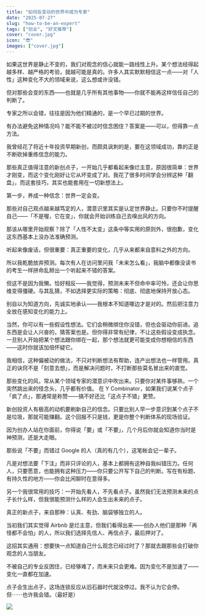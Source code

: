 ```yaml
---
title: "如何在变动的世界中成为专家"
date: "2025-07-27"
slug: "how-to-be-an-expert"
tags: ["创业", "好文推荐"]
cover: "cover.jpg"
icon: "😎"
images: ["cover.jpg"]
---
```

如果这世界是静止不变的，我们对观念的信心就能一路线性上升。某个想法经得起越多样、越严格的考验，就越可能是真的。许多人其实默默相信这一点——对「人性」这种变化不大的领域来说，这么想或许没错。



但对那些会变的东西——也就是几乎所有其他事物——你就不能再这样信任自己的判断了。



专家之所以会错，往往是因为他们精通的，是一个早已过期的世界。



有办法避免这种情况吗？能不能不被过时信念困住？答案是——可以，但得靠一点方法。



我曾经花了将近十年投资早期新创，而颇具讽刺的是，要在这领域成功，靠的正是不断砍掉重练信念的能力。



那些真正值得注意的新创点子，一开始几乎都看起来像烂主意，原因很简单：世界才刚变，而这个变化刚好让它从坏变成了对。我花了很多时间学会分辨这种「翻盘」，而这套技巧，其实也能套用在一切新想法上。



第一步，养成一种信念：世界一定会变。



那些对自己观点越来越笃定的人，潜意识里其实是认定世界静止。只要你不时提醒自己——「不是喔，它在变」，你就会开始训练自己去嗅出风的方向。



那该从哪里开始观察？除了「人性不太变」这条中等实用的原则外，很抱歉，变化这东西基本上没办法准确预测。



听起来像废话，但很重要：真正重要的变化，几乎从来都来自意料之外的方向。



所以我乾脆放弃预测。每次有人在访问里问我「未来怎么看」，我脑中都像没读书的考生一样拼命乱掰出一个听起来不错的答案。



但这不是因为我懒。恰好相反——我觉得，预测未来不但命中率可怜，还会让你思维变得僵硬。与其乱猜，不如选择更实际的策略：彻底、彻底地保持开放心态。



别自以为知道方向，先诚实地承认——我根本不知道哪边才是对的。然后把注意力全放在感知变化的能力上。



当然，你可以有一些假设性想法。它们会稍微绑住你没错，但也会驱动你前进。追东西是会让人兴奋的，猜答案也是。但你得非常有纪律，不让这些假设变成执念。
一旦别人开始把某个想法跟你绑在一起，那个想法就更可能变成你想相信的东西——这时你就该加倍怀疑它。



我相信，这种偏被动的做法，不只对判断想法有帮助，连产出想法也一样管用。真正的诀窍不是「刻意去想」，而是解决问题时，不打断那些莫名冒出来的直觉。



那些变化的风，常从某个领域专家的潜意识中吹出来。只要你对某件事够熟，一个突然跳出来的怪念头，几乎都有价值。
在 Y Combinator，如果我们说某个点子「疯了点」，那通常是称赞——搞不好还比「这点子不错」更赞。



新创投资人有极高的动机要刷新自己的信念。只要比别人早一步意识到某个点子不是垃圾，那就可能赚翻。这个回报不只是钱，更是你整个判断体系的现场验证。



因为创办人站在你面前，你得说「要」或「不要」，几个月后你就会知道你当时是神预测，还是大走眼。



那些说「不要」而错过 Google 的人（真的有几个），这笔帐会记一辈子。



凡是对想法要「下注」而非只评论的人，基本上都拥有这种自我纠错压力。任何人，只要愿意，也能拥有这种压力——你只要公开写下自己的判断。写在有标题、有持久性的地方——你会比闲聊时在意得多。



另一个我很常用的技巧：一开始先看人，不先看点子。虽然我们无法预测未来的点子长什么样，但我很能预测什么样的人会生出未来的点子。



真正的新点子，来自那种：认真、有劲、脑袋够独立的人。



当初我们其实觉得 Airbnb 是烂主意，但我们看得出来——创办人他们是那种「再怪都不会怕」的人，所以我们选择先信人、再信点子，最后押对了。



这招其实通用：想要快一点知道自己什么观念已经过时了？那就去跟那些会打破你观念的人当朋友。



不被自己的专业反困住，已经够难了，而未来只会更难。因为变化不是加速了——变化一直都在加速。



点子会生出点子，这场连锁反应从旧石器时代就没停过。我不认为它会停。
但⋯⋯也许我会错。（最好是）




![](https://prod-files-secure.s3.us-west-2.amazonaws.com/112d0858-5090-4d34-a606-b75eb8d65fd2/46476355-9cf3-4e99-9b7a-3531bc426380/1000202064.png?X-Amz-Algorithm=AWS4-HMAC-SHA256&X-Amz-Content-Sha256=UNSIGNED-PAYLOAD&X-Amz-Credential=ASIAZI2LB466XIZX4H6C%2F20250907%2Fus-west-2%2Fs3%2Faws4_request&X-Amz-Date=20250907T084514Z&X-Amz-Expires=3600&X-Amz-Security-Token=IQoJb3JpZ2luX2VjEDQaCXVzLXdlc3QtMiJIMEYCIQCZkhdVLOiNTLN8YD3dVxQRsKWF5lyAywXdrB0W5wXcZgIhAMZABFEQ1R2Q2cHCynKmeu1GZkqaH6pPTgHTlnCKaM6rKogECJ3%2F%2F%2F%2F%2F%2F%2F%2F%2F%2FwEQABoMNjM3NDIzMTgzODA1IgzzlWg1LLvs7z3RSVoq3AMPB5bM7rP0RxK7e2bOpjTon%2Btc6LhQtmfZFeeeNTBxjwwKicHZd5C7bWK8zA2qbQNH9xGNWwXrYDNNfccdVzXzcEm5KztN9PEFit5e5GP3OhtchGCEkpqt1QxAwECtcNTxWnsKMmM08OPdPtbIiHz7JoIcGm0XXd7nlN%2Bz5fGR4k3xtXNwMvZsSO44QKb8zAlL7ded4yRWfSGyMCScO8ntr3tG6mr1I2GgPDT5L3PljCXlN9PHyViFHOwBR0G4i2X%2BErJsVNzgUviqpt7FAHhPYopG7uB7Waz%2FpMISWvoOH59SAZf05gWUkhkH8Bq8IVW0nM28seW3WAGNqyFZH2M3podtYp8eoMS0y2b0PlDxAVbg9Qr1%2FeDqHad0DRIF4VRdjxfo15TW1BmXbaDslIgV5olbyyL2Dse%2FYctmsTM6h1O2%2FvCA%2F0zNWYVc%2F9lDZ9wv3x34fw2Ov3AkYqqjsHKWhSi%2BWad%2BCuWL1cSqyIVT0vvnLspDKIuHJvaQnAZix%2Bko7I%2FrVB2%2Bg%2Bv8hV6Wq85esb7%2FBCrNhaZxYCtDgILPp%2Bml6Wm1gtFraDGO8ZdxkvkfsuhMUZQiIgSiDEDLlHHu1M7YTz6njj8VwVnVmkPYmDfbNe9UnQYlcPketzCBifTFBjqkASRXsAIOH5Vkd%2Fex1LG3h5Cb41LIWvyQ7HzN4H8ssTBTLsbtRvKZlDxd3UFng%2Fg3%2BewU5rqE7l%2FQEcT%2FfPHagzhdRu5mwzVx%2BNwihpvV%2BhaNaapeulIu3s1jOSuImW7OhoaZNTb5sEOyTIPBZ9WoyVG0gez6%2FHSV9b9o5G4%2F%2FstXiJ%2F3vMW79MFGo0WB5wqyuXm%2FrkFzUlCIViyZgVTmqSp9y7FS&X-Amz-Signature=7d334269e4f6d235f1c4d10ad76ac5e5b80e87bd587837a692977014fa03ae87&X-Amz-SignedHeaders=host&x-amz-checksum-mode=ENABLED&x-id=GetObject)

